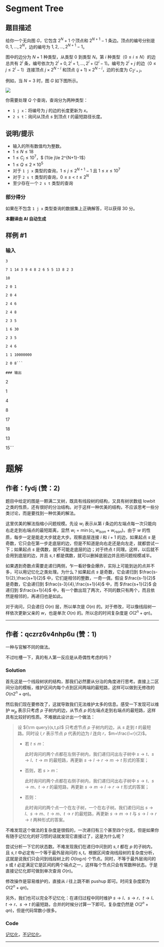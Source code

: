 # Segment Tree

## 题目描述

给你一个无向图 $G$，它包含 $2^N + 1$ 个顶点和 $2^{N+1} - 1$ 条边。顶点的编号分别是 $0, 1, \dots, 2^N$，边的编号为 $1, 2, \dots, 2^{N+1}-1$。

图中的边分为 $N+1$ 种类型，从类型 $0$ 到类型 $N$。第 $i$ 种类型（$0 \le i \le N$）的边总共有 $2^i$ 条，编号依次为 $2^i + 0, 2^i + 1, \dots, 2^i + (2^i - 1)$。编号为 $2^i + j$ 的边（$0 \le j \le 2^i - 1$）连接顶点 $j \times 2^{N-i}$ 和顶点 $(j + 1) \times 2^{N-i}$，边的长度为 $C_{2^i + j}$。

例如，当 $N = 3$ 时，图 $G$ 如下图所示。

![](https://cdn.luogu.com.cn/upload/vjudge_pic/AT_ttpc2024_1_c/eeee648dd769ea41d1a8e76adff12eede55a57c5.png)

你需要处理 $Q$ 个查询，查询分为两种类型：

- `1 j x`：将编号为 $j$ 的边的长度更新为 $x$。
- `2 s t`：询问从顶点 $s$ 到顶点 $t$ 的最短路径长度。

## 说明/提示

- 输入的所有数值均为整数。
- $1 \le N \le 18$
- $1 \le C_j \le 10^7$，$ (1\le j\le 2^{N+1}-1$）
- $1 \le Q \le 2 \times 10^5$
- 对于 `1 j x` 类型的查询，$1 \le j \le 2^{N+1}-1$ 且 $1 \le x \le 10^7$
- 对于 `2 s t` 类型的查询，$0 \le s < t \le 2^N$
- 至少存在一个 `2 s t` 类型的查询

### 部分得分

如果在不包含 `1 j x` 类型查询的数据集上正确解答，可以获得 $30$ 分。

 **本翻译由 AI 自动生成**

## 样例 #1

### 输入

```
3
7 1 14 3 9 4 8 2 6 5 5 13 8 2 3
10
2 0 1
2 0 4
2 4 6
2 4 8
2 3 5
1 6 30
2 3 5
2 4 6
1 1 10000000
2 0 8```

### 输出

```
2
1
4
8
17
18
13
15```

# 题解

## 作者：fydj (赞：2)

题目中给定的图是一颗满二叉树，既具有线段树的结构，又具有树状数组 lowbit 之类的性质，还有很好的分治结构。对于这样一种优美的结构，不应该思考一些分类讨论，而是要找到一种优美的解法。

这里优美的解法指缩小问题规模。先设 $w_i$ 表示从第 $i$ 条边的左端点每一次只能向右走走到右端点的最短距离，显然 $w_i=\min(c_i,w_{lson}+w_{rson})$。由于 $w$ 的性质，每步一定是能走大步就走大步。观察底层连接 $i$ 和 $i+1$ 的边，如果起点 $s$ 是奇数，它只会在第一步走底层的边，但是不知道是向右走还是向左走，就都尝试一下；如果起点 $s$ 是偶数，就不可能走底层的边；对于终点 $t$ 同理。这样，以后就不会用到底层的边，并且 $s,t$ 都是偶数，就可以删掉底层边并且把问题规模减半。

如果遇到奇数点需要走递归两侧，乍一看好像会爆炸，实际上可能到达的点并不多，可以用记忆化之类处理。为什么？如果起点 $s$ 是奇数，它会递归到 $\frac{s-1}{2},\frac{s+1}{2}$ 中，它们是相邻的整数，一奇一偶，假设 $\frac{s-1}{2}$ 是奇数，它会递归到 $\frac{s-3}{4},\frac{s+1}{4}$ 中，而 $\frac{s+1}{2}$ 会递归到 $\frac{s+1}{4}$ 中，有一个数出现了两次，不同的数只有两个，而且依然是相邻的，再递归也是如此。

对于询问，只会递归 $O(n)$ 层，所以单次是 $O(n)$ 的。对于修改，可以像线段树一样依次更新父亲的 $w$，也是单次 $O(n)$ 的。所以总的时间复杂度是 $O(2^n+qn)$。

---

## 作者：qczrz6v4nhp6u (赞：1)

一种与官解不同的做法。

不过吐槽一下，真的有人第一反应是从奇偶性考虑的吗？

### Solution

首先这是一个线段树状的结构，那我们必然要从分治的角度进行思考。直接上二区间分治的模板，维护区间内每个点到区间两端的最短路，这样可以做到无修改的 $O(n2^n+qn)$。

然后我们现在要修改了，这就导致我们无法维护太多的信息。感受一下发现可以维护 $w_p$ 表示只考虑 $p$ 子树内的边，从节点 $p$ 的左端点走到右端点的最短路，这样具有比较好的性质。不难据此设计出一个做法：

> 设 ${\rm query}(s,t,p)$ 只考虑节点 $p$ 子树内的边，从 $s$ 走到 $t$ 的最短路。同时设 $l,r$ 表示节点 $p$ 代表的边为 $l$ 连向 $r$，$m=\frac{l+r}{2}$。
>
> - 若 $t\le m$：
> 
>   此时询问的两个点都在左侧子树内，我们递归问出左子树中 $s\to t$、$s\to l$、$t\to m$ 的最短路，再更新 $s\to l\to r\to m\to t$ 形式的答案；
>
> - 否则，若 $s>m$：
> 
>   此时询问的两个点都在右侧子树内，我们递归问出右子树中 $s\to t$、$s\to m$、$t\to r$ 的最短路，再更新 $s\to m\to l\to r\to t$ 形式的答案；
>
> - 否则：
>
>   此时询问的两个点一个在左子树，一个在右子树。我们递归问出 $s\to l$、$s\to m$、$t\to m$、$t\to r$ 的最短路，再更新 $s\to m\to t$ 与 $s\to l\to r\to t$ 两种形式的答案。

不难发现这个做法的复杂度是很假的，一次递归有三个甚至四个分支。但是如果你有随手记忆化的好习惯的话就发现它直接过了，这是为什么呢？

尝试分析一下它的状态数。不难发现我们在递归中问到的 $s,t$ 都在 $p$ 的子树内，且 $s,t$ 中必定有一个等于最外层询问的 $s,t$。根据区间查询线段树的复杂度分析，这就是说我们只会问到线段树上的 $O(\log n)$ 个节点。同时，不等于最外层询问的 $s$ 或 $t$ 必定满足它是区间的两个端点之一，这样每个节点只会有常数种状态。于是直接记忆化即可做到单次查询 $O(n)$。

修改操作是容易维护的，直接从 $i$ 往上跳不断 pushup 即可。时间复杂度即为 $O(2^n+qn)$。

另外，我们也可以完全不记忆化：在递归过程中同时维护 $s\to l$、$s\to r$、$t\to l$、$t\to r$、$s\to t$ 的最短路，合并的时候分讨算一下即可。复杂度仍然是 $O(2^n+qn)$，但是代码常数小很多。

### Code

[记忆化](https://atcoder.jp/contests/ttpc2024_2/submissions/64944322)，[不记忆化](https://atcoder.jp/contests/ttpc2024_2/submissions/64945581)。

---

